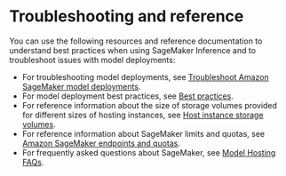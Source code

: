 # Troubleshooting and reference<a name="deploy-model-reference"></a>

You can use the following resources and reference documentation to understand best practices when using SageMaker Inference and to troubleshoot issues with model deployments:
+ For troubleshooting model deployments, see [Troubleshoot Amazon SageMaker model deployments](deploy-model-troubleshoot.md)\.
+ For model deployment best practices, see [Best practices](https://docs.aws.amazon.com/sagemaker/latest/dg/best-practices.html)\.
+ For reference information about the size of storage volumes provided for different sizes of hosting instances, see [Host instance storage volumes](host-instance-storage.md)\.
+ For reference information about SageMaker limits and quotas, see [Amazon SageMaker endpoints and quotas](https://docs.aws.amazon.com/general/latest/gr/sagemaker.html)\.
+ For frequently asked questions about SageMaker, see [Model Hosting FAQs](hosting-faqs.md)\.